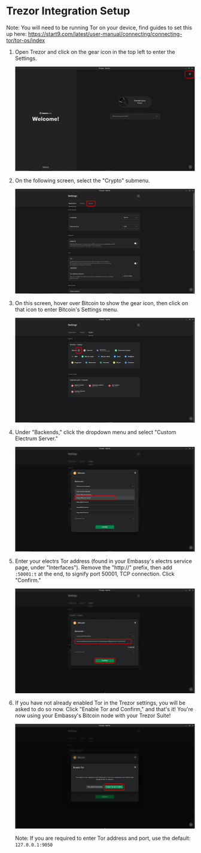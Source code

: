 # Trezor Integration Setup

Note: You will need to be running Tor on your device, find guides to set this up here: https://start9.com/latest/user-manual/connecting/connecting-tor/tor-os/index

1. Open Trezor and click on the gear icon in the top left to enter the Settings.

    ![Trezor Settings](./assets/trezor0.png "Trezor Settings icon")

1. On the following screen, select the "Crypto"  submenu.

    ![Crypto Settings](./assets/trezor1.png "Trezor Crypto Settings Submenu")
    
1. On this screen, hover over Bitcoin to show the gear icon, then click on that icon to enter Bitcoin's Settings menu.

    ![Bitcoin Settings](./assets/trezor2.png "Bitocin Settings icon")

1. Under "Backends," click the dropdown menu and select "Custom Electrum Server."
    
    ![Trezor Backends](./assets/trezor3.png "Trezor Backend Selection")

1. Enter your electrs Tor address (found in your Embassy's electrs service page, under "Interfaces").  Remove the "http://" prefix, then add `:50001:t` at the end, to signify port 50001, TCP connection.  Click "Confirm."

    ![Electrs Address](./assets/trezor4.png "Enter electrs address, port, and tcp setting")

1. If you have not already enabled Tor in the Trezor settings, you will be asked to do so now.  Click "Enable Tor and Confirm," and that's it!  You're now using your Embassy's Bitcoin node with your Trezor Suite!

    ![Enable Tor](./assets/trezor5.png "Enable Tor and Confirm")

    Note: If you are required to enter Tor address and port, use the default: `127.0.0.1:9050`